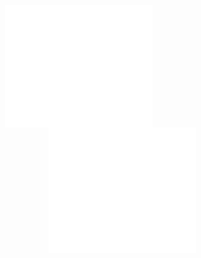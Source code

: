 
[<img align="left" width="390" alt="🦑" src="/general.svg">](#)
<!-- [<img align="right" width="390" alt="🦑" src="/medias.svg">](#) -->


[<img align="right" width="390" alt="🦑" src="/achievements.svg">](#)
<!-- <img align="left" width="390" height="50" alt="🦑" src="/placeholder.svg">  -->


